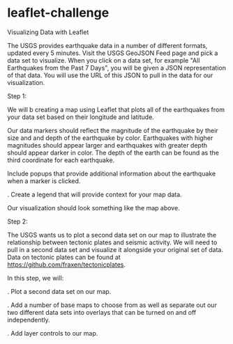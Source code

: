 # leaflet-challenge

Visualizing Data with Leaflet

The USGS provides earthquake data in a number of different formats, updated every 5 minutes. Visit the USGS GeoJSON Feed page and pick a data set to visualize. When you click on a data set, for example "All Earthquakes from the Past 7 Days", you will be given a JSON representation of that data. You will use the URL of this JSON to pull in the data for our visualization.

Step 1: 

We will b creating a map using Leaflet that plots all of the earthquakes from your data set based on their longitude and latitude.

Our data markers should reflect the magnitude of the earthquake by their size and and depth of the earthquake by color. Earthquakes with higher magnitudes should appear larger and earthquakes with greater depth should appear darker in color. The depth of the earth can be found as the third coordinate for each earthquake.

Include popups that provide additional information about the earthquake when a marker is clicked.

. Create a legend that will provide context for your map data.

Our visualization should look something like the map above.

Step 2:

The USGS wants us to plot a second data set on our map to illustrate the relationship between tectonic plates and seismic activity. We will need to pull in a second data set and visualize it alongside your original set of data. Data on tectonic plates can be found at https://github.com/fraxen/tectonicplates.

In this step, we will:

. Plot a second data set on our map.

. Add a number of base maps to choose from as well as separate out our two different data sets into overlays that can be turned on and off independently.

. Add layer controls to our map.

